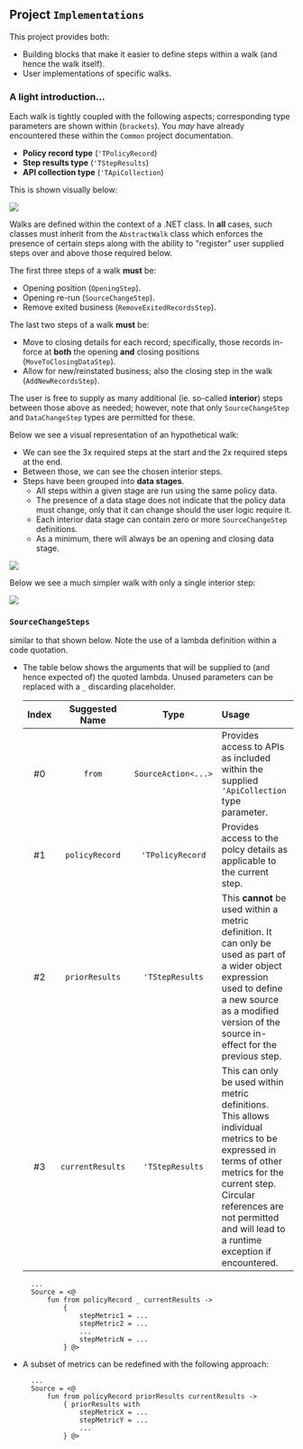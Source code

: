 
## Project `Implementations`

This project provides both:

* Building blocks that make it easier to define steps within a walk (and hence the walk itself).
* User implementations of specific walks.


### A light introduction...

Each walk is tightly coupled with the following aspects; corresponding type parameters are shown within (`brackets`). You _may_ have already encountered these within the `Common` project documentation.

* **Policy record type** (`'TPolicyRecord`)
* **Step results type** (`'TStepResults`)
* **API collection type** (`'TApiCollection`)

This is shown visually below:

![](/Documentation/classlayout.png)

Walks are defined within the context of a .NET class. In **all** cases, such classes must inherit from the `AbstractWalk` class which enforces the presence of certain steps along with the ability to "register" user supplied steps over and above those required below. 

The first three steps of a walk **must** be:

* Opening position (`OpeningStep`).
* Opening re-run (`SourceChangeStep`).
* Remove exited business (`RemoveExitedRecordsStep`).

The last two steps of a walk **must** be:

* Move to closing details for each record; specifically, those records in-force at **both** the opening **and** closing positions (`MoveToClosingDataStep`).
* Allow for new/reinstated business; also the closing step in the walk (`AddNewRecordsStep`).

The user is free to supply as many additional (ie. so-called **interior**) steps between those above as needed; however, note that only `SourceChangeStep` and `DataChangeStep` types are permitted for these.

Below we see a visual representation of an hypothetical walk:

* We can see the 3x required steps at the start and the 2x required steps at the end.
* Between those, we can see the chosen interior steps.
* Steps have been grouped into **data stages**.
  - All steps within a given stage are run using the same policy data.
  - The presence of a data stage does not indicate that the policy data must change, only that it can change should the user logic require it.
  - Each interior data stage can contain zero or more `SourceChangeStep` definitions.
  - As a minimum, there will always be an opening and closing data stage.

![](/Documentation/examplewalk1.png)

Below we see a much simpler walk with only a single interior step:

![](/Documentation/examplewalk2.png)

### `SourceChangeSteps`

 similar to that shown below. Note the use of a lambda definition within a code quotation.
  - The table below shows the arguments that will be supplied to (and hence expected of) the quoted lambda. Unused parameters can be replaced with a `_` discarding placeholder. 
    
    | **Index** | **Suggested Name** | **Type** | **Usage** |
    | :-------: | :----------------: | :------: | :-------- |
    | #0 | `from` | `SourceAction<...>` | Provides access to APIs as included within the supplied `'ApiCollection` type parameter. |
    | #1 | `policyRecord` | `'TPolicyRecord` | Provides access to the polcy details as applicable to the current step. |
    | #2 | `priorResults` | `'TStepResults` | This **cannot** be used within a metric definition. It can only be used as part of a wider object expression used to define a new source as a modified version of the source in-effect for the previous step. |
    | #3 | `currentResults` | `'TStepResults` | This can only be used within metric definitions. This allows individual metrics to be expressed in terms of other metrics for the current step. Circular references are not permitted and will lead to a runtime exception if encountered. |

    ```
      ...
      Source = <@
          fun from policyRecord _ currentResults ->
              {
                  stepMetric1 = ...
                  stepMetric2 = ...
                  ...
                  stepMetricN = ...
              } @>
    ```

  - A subset of metrics can be redefined with the following approach:

    ```
      ...
      Source = <@
          fun from policyRecord priorResults currentResults ->
              { priorResults with
                  stepMetricX = ...
                  stepMetricY = ...
                  ...
              } @>
    ```